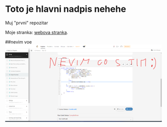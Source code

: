 # Toto je hlavni nadpis nehehe

Muj "prvni" repozitar

Moje stranka: [webova stranka](popolok8.github.io/vizitkaPIF/).

##nevim voe
![webova stranka](files/photos/obrazek1.png)
